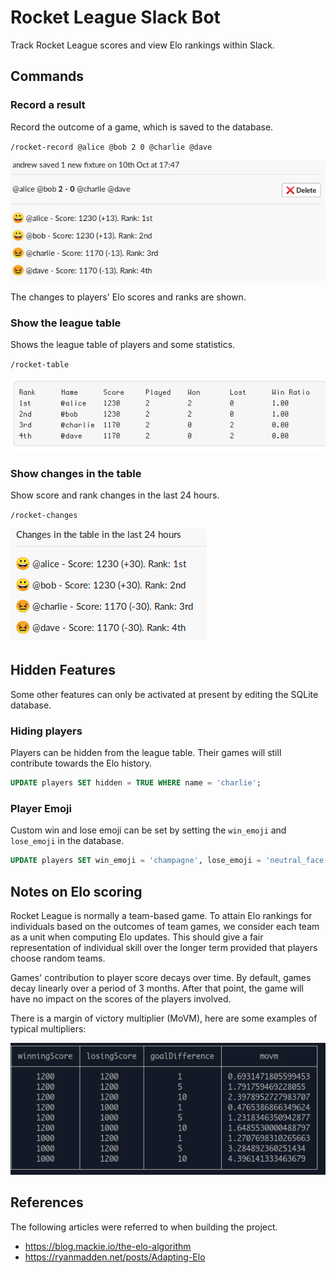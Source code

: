 # Rocket League Slack Bot

Track Rocket League scores and view Elo rankings within Slack.

## Commands

### Record a result

Record the outcome of a game, which is saved to the database.

`/rocket-record @alice @bob 2 0 @charlie @dave`

![rocket-record example](docs/img/rocket-record.png)

The changes to players' Elo scores and ranks are shown.

### Show the league table

Shows the league table of players and some statistics.

`/rocket-table`

![rocket-table example](docs/img/rocket-table.png)

### Show changes in the table

Show score and rank changes in the last 24 hours.

`/rocket-changes`

![rocket-changes example](docs/img/rocket-changes.png)

## Hidden Features

Some other features can only be activated at present by editing the SQLite database.

### Hiding players

Players can be hidden from the league table. Their games will still contribute towards the Elo history.

```sql
UPDATE players SET hidden = TRUE WHERE name = 'charlie';
```

### Player Emoji

Custom win and lose emoji can be set by setting the `win_emoji` and `lose_emoji` in the database.

```sql
UPDATE players SET win_emoji = 'champagne', lose_emoji = 'neutral_face' WHERE name = 'bob';
```

## Notes on Elo scoring

Rocket League is normally a team-based game. To attain Elo rankings for individuals based on the outcomes of team games, we consider each team as a unit when computing Elo updates. This should give a fair representation of individual skill over the longer term provided that players choose random teams.

Games' contribution to player score decays over time. By default, games decay linearly over a period of 3 months. After that point, the game will have no impact on the scores of the players involved.

There is a margin of victory multiplier (MoVM), here are some examples of typical multipliers:

![movm](docs/img/movm.png)

## References

The following articles were referred to when building the project.

- https://blog.mackie.io/the-elo-algorithm
- https://ryanmadden.net/posts/Adapting-Elo
